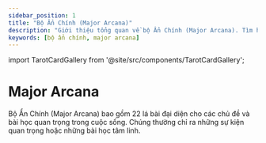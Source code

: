 ```yaml
---
sidebar_position: 1
title: "Bộ Ẩn Chính (Major Arcana)"
description: "Giới thiệu tổng quan về bộ Ẩn Chính (Major Arcana). Tìm hiểu 22 lá ẩn chính với Tarot Guide Online"
keywords: [bộ ẩn chính, major arcana]
---
```


import TarotCardGallery from '@site/src/components/TarotCardGallery';


# Major Arcana

Bộ Ẩn Chính (Major Arcana) bao gồm 22 lá bài đại diện cho các chủ đề và bài học quan trọng trong cuộc sống. Chúng thường chỉ ra những sự kiện quan trọng hoặc những bài học tâm linh.

<TarotCardGallery category="major" />
